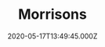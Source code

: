 ---
date: 2020-05-17T13:49:45.000Z
title: Morrisons
latitude: 52.04938134912715
longitude: 0.9546547409704537
category: checkin
---